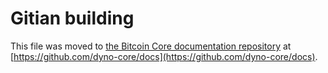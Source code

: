 Gitian building
================

This file was moved to [the Bitcoin Core documentation repository](https://github.com/dyno-core/docs/blob/master/gitian-building.md) at [https://github.com/dyno-core/docs](https://github.com/dyno-core/docs).
